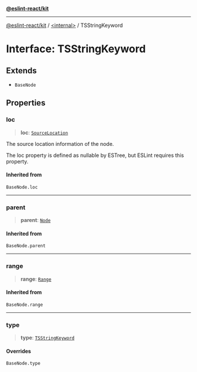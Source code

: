 [**@eslint-react/kit**](../../README.md)

***

[@eslint-react/kit](../../README.md) / [\<internal\>](../README.md) / TSStringKeyword

# Interface: TSStringKeyword

## Extends

- `BaseNode`

## Properties

### loc

> **loc**: [`SourceLocation`](SourceLocation.md)

The source location information of the node.

The loc property is defined as nullable by ESTree, but ESLint requires this property.

#### Inherited from

`BaseNode.loc`

***

### parent

> **parent**: [`Node`](../type-aliases/Node.md)

#### Inherited from

`BaseNode.parent`

***

### range

> **range**: [`Range`](../type-aliases/Range.md)

#### Inherited from

`BaseNode.range`

***

### type

> **type**: [`TSStringKeyword`](../README.md#tsstringkeyword)

#### Overrides

`BaseNode.type`
